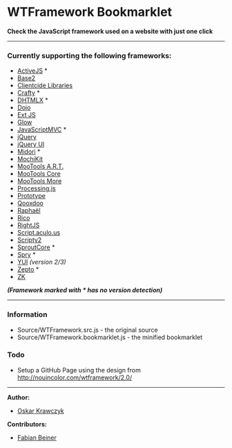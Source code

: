 # WTFramework Bookmarklet
**Check the JavaScript framework used on a website with just one click**

---

### Currently supporting the following frameworks:

* [ActiveJS](http://activejs.org/) *
* [Base2](http://code.google.com/p/base2/)
* [Clientcide Libraries](http://www.clientcide.com/wiki/)
* [Crafty](http://craftyjs.com/) *
* [DHTMLX](http://www.dhtmlx.com/) *
* [Dojo](http://dojotoolkit.org/)
* [Ext JS](http://www.sencha.com/)
* [Glow](http://www.bbc.co.uk/glow/)
* [JavaScriptMVC](http://javascriptmvc.com/) *
* [jQuery](http://jquery.com/)
* [jQuery UI](http://jqueryui.com/)
* [Midori](http://www.midorijs.com/) *
* [MochiKit](http://mochi.github.com/mochikit/)
* [MooTools A.R.T.](https://github.com/anutron/art)
* [MooTools Core](http://mootools.net/)
* [MooTools More](http://mootools.net/)
* [Processing.js](http://processingjs.org/)
* [Prototype](http://www.prototypejs.org/)
* [Qooxdoo](http://qooxdoo.org/)
* [Raphaël](http://raphaeljs.com/)
* [Rico](http://openrico.org/)
* [RightJS](http://rightjs.org/)
* [Script.aculo.us](http://script.aculo.us/)
* [Scripty2](http://scripty2.com/)
* [SproutCore](http://www.sproutcore.com/) *
* [Spry](http://labs.adobe.com/technologies/spry/) *
* [YUI](http://developer.yahoo.com/yui/) *(version 2/3)*
* [Zepto](http://zeptojs.com/) *
* [ZK](http://www.zkoss.org/)

***(Framework marked with \* has no version detection)***

---

### Information

* Source/WTFramework.src.js - the original source
* Source/WTFramework.bookmarklet.js - the minified bookmarklet

### Todo

* Setup a GitHub Page using the design from http://nouincolor.com/wtframework/2.0/

---

**Author:** 
* [Oskar Krawczyk](http://nouincolor.com)

**Contributors:**
* [Fabian Beiner](https://github.com/FabianBeiner)
